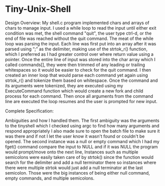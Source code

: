 # Tiny-Unix-Shell
 
Design Overview:
My shell.c program implemented chars and arrays of chars to manage input. I used a while loop to read the input until either exit condition was met, the shell command "quit", the user type ctrl-d, or the end of file was reached without the quit command. The meat of the while loop was parsing the input. Each line was first put into an array after it was parsed using “;” as the delimiter, making use of the strtok_r() function, which I preferred as I had greater control over where return value using a pointer. Once the entire line of input was stored into the char array which I called commands[], they were then trimmed of any leading or trailing whitespaces so it would be easier to check for the quit command. I then created an inner loop that would parse each command yet again using strtok_r() and tokenize them based on whitespace. Once the command and its arguments were tokenized, they are executed using my ExecuteCommand function which would create a new fork and child process for each command. Then once all arguments from the command line are executed the loop resumes and the user is prompted for new input.

Complete Specification: 
 
Ambiguities and how I handled them. The first ambiguity was the arguments to the tinyshell which I checked using argc to find how many arguments and respond appropriately I also made sure to open the batch file to make sure it was there and if not I let the user know it wasn't found or couldn't be opened. The second instance was a null or empty command which I had my fget() command compare the input to NULL and if it was NULL the program would prompt/move onto the next line, Instances such as multiple semicolons were easily taken care of by strtok() since the function would search for the delimiter and add a null terminator there so instances where there were multiple strtok would just  add a null terminator at the last semicolon. Those were the big instances of being either null command, empty commands, and multiple semicolons.
